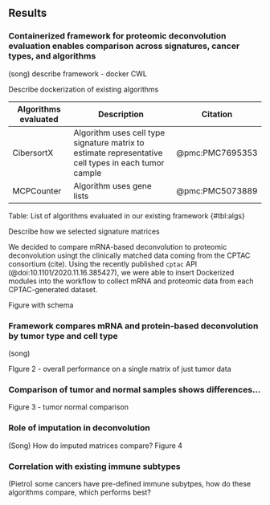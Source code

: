 ## Results

### Containerized framework for proteomic deconvolution evaluation enables comparison across signatures, cancer types, and algorithms
(song)
describe framework - docker CWL

Describe dockerization of existing algorithms

|Algorithms evaluated| Description | Citation|
|---|---|---|
|CibersortX| Algorithm uses cell type signature matrix to estimate representative cell types in each tumor cample | @pmc:PMC7695353|
| MCPCounter | Algorithm uses gene lists | @pmc:PMC5073889|
Table: List of algorithms evaluated in our existing framework {#tbl:algs}

Describe how we selected signature matrices

We decided to compare mRNA-based deconvolution to proteomic deconvolution usingt the clinically matched data coming from the CPTAC consortium (cite). Using the recently published `cptac` API (@doi:10.1101/2020.11.16.385427), we were able to insert Dockerized modules into the workflow to collect mRNA and proteomic data from each CPTAC-generated dataset.

Figure with schema


### Framework compares mRNA and protein-based deconvolution by tumor type and cell type
(song)

FIgure 2 - overall performance on a single matrix of just tumor data

### Comparison of tumor and normal samples shows differences...

Figure 3 - tumor normal comparison

### Role of imputation in deconvolution

(Song)
How do imputed matrices compare?
Figure 4


### Correlation with existing immune subtypes
(Pietro)
some cancers have pre-defined immune subytpes, how do these algorithms compare, which performs best?
